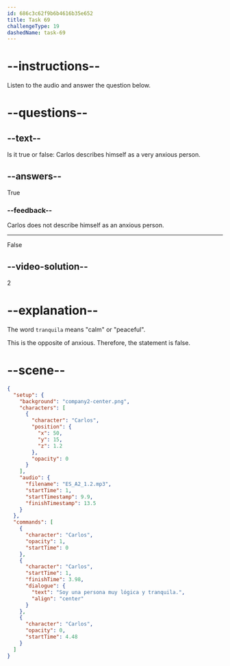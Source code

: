 ```yaml
---
id: 686c3c62f9b6b4616b35e652
title: Task 69
challengeType: 19
dashedName: task-69
---
```


<!-- (Audio) Carlos: Soy una persona muy lógica y tranquila. -->

# --instructions--

Listen to the audio and answer the question below.

# --questions--

## --text--

Is it true or false: Carlos describes himself as a very anxious person.

## --answers--

True

### --feedback--

Carlos does not describe himself as an anxious person.

---

False

## --video-solution--

2

# --explanation--

The word `tranquila` means "calm" or "peaceful". 

This is the opposite of anxious. Therefore, the statement is false.

# --scene--

```json
{
  "setup": {
    "background": "company2-center.png",
    "characters": [
      {
        "character": "Carlos",
        "position": {
          "x": 50,
          "y": 15,
          "z": 1.2
        },
        "opacity": 0
      }
    ],
    "audio": {
      "filename": "ES_A2_1.2.mp3",
      "startTime": 1,
      "startTimestamp": 9.9,
      "finishTimestamp": 13.5
    }
  },
  "commands": [
    {
      "character": "Carlos",
      "opacity": 1,
      "startTime": 0
    },
    {
      "character": "Carlos",
      "startTime": 1,
      "finishTime": 3.98,
      "dialogue": {
        "text": "Soy una persona muy lógica y tranquila.",
        "align": "center"
      }
    },
    {
      "character": "Carlos",
      "opacity": 0,
      "startTime": 4.48
    }
  ]
}
```
